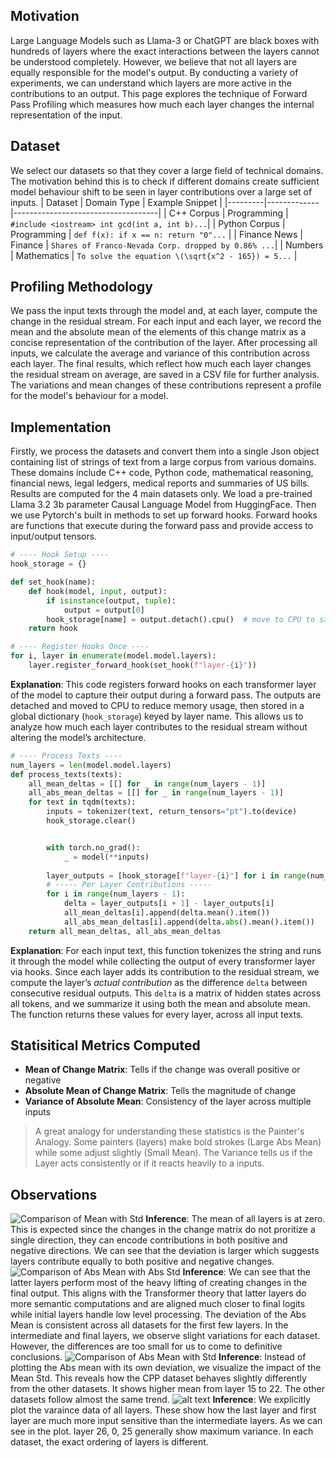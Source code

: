 ## Motivation
Large Language Models such as Llama-3 or ChatGPT are black boxes with hundreds of layers where the exact interactions between the layers cannot be understood completely. However, we believe that not all layers are equally responsible for the model's output. By conducting a variety of experiments, we can understand which layers are more active in the contributions to an output. This page explores the technique of Forward Pass Profiling which measures how much each layer changes the internal representation of the input. 
## Dataset
We select our datasets so that they cover a large field of technical domains. The motivation behind this is to check if different domains create sufficient model behaviour shift to be seen in layer contributions over a large set of inputs. 
| Dataset | Domain Type | Example Snippet                    |
|---------|-------------|------------------------------------|
| C++ Corpus | Programming | `#include <iostream> int gcd(int a, int b)...`|
| Python Corpus | Programming | `def f(x): if x == n: return "0"...` |
| Finance News | Finance | `Shares of Franco-Nevada Corp. dropped by 0.86% ...`|
| Numbers | Mathematics | `To solve the equation \(\sqrt{x^2 - 165}) = 5...` |
## Profiling Methodology
We pass the input texts through the model and, at each layer, compute the change in the residual stream. For each input and each layer, we record the mean and the absolute mean of the elements of this change matrix as a concise representation of the contribution of the layer. After processing all inputs, we calculate the average and variance of this contribution across each layer. The final results, which reflect how much each layer changes the residual stream on average, are saved in a CSV file for further analysis. The variations and mean changes of these contributions represent a profile for the model's behaviour for a model. 
## Implementation
Firstly, we process the datasets and convert them into a single Json object containing list of strings of text from a large corpus from various domains. These domains include C++ code, Python code, mathematical reasoning, financial news, legal ledgers, medical reports and summaries of US bills. Results are computed for the 4 main datasets only. 
We load a pre-trained Llama 3.2 3b parameter Causal Language Model from HuggingFace. Then we use Pytorch's built in methods to set up forward hooks. Forward hooks are functions that execute during the forward pass and provide access to input/output tensors.
```python
# ---- Hook Setup ----
hook_storage = {}

def set_hook(name):
    def hook(model, input, output):
        if isinstance(output, tuple):
            output = output[0]
        hook_storage[name] = output.detach().cpu()  # move to CPU to save VRAM
    return hook

# ---- Register Hooks Once ----
for i, layer in enumerate(model.model.layers):
    layer.register_forward_hook(set_hook(f"layer-{i}"))
```
**Explanation**: This code registers forward hooks on each transformer layer of the model to capture their output during a forward pass. The outputs are detached and moved to CPU to reduce memory usage, then stored in a global dictionary (`hook_storage`) keyed by layer name. This allows us to analyze how much each layer contributes to the residual stream without altering the model’s architecture.
```python
# ---- Process Texts ----
num_layers = len(model.model.layers)
def process_texts(texts):
    all_mean_deltas = [[] for _ in range(num_layers - 1)]
    all_abs_mean_deltas = [[] for _ in range(num_layers - 1)]
    for text in tqdm(texts):
        inputs = tokenizer(text, return_tensors="pt").to(device)
        hook_storage.clear()


        with torch.no_grad():
            _ = model(**inputs)
    
        layer_outputs = [hook_storage[f"layer-{i}"] for i in range(num_layers)]
        # ----- Per Layer Contributions ----- 
        for i in range(num_layers - 1):
            delta = layer_outputs[i + 1] - layer_outputs[i]
            all_mean_deltas[i].append(delta.mean().item())
            all_abs_mean_deltas[i].append(delta.abs().mean().item())
    return all_mean_deltas, all_abs_mean_deltas
```
**Explanation**: For each input text, this function tokenizes the string and runs it through the model while collecting the output of every transformer layer via hooks. Since each layer adds its contribution to the residual stream, we compute the layer’s *actual contribution* as the difference `delta` between consecutive residual outputs. This `delta` is a matrix of hidden states across all tokens, and we summarize it using both the mean and absolute mean. The function returns these values for every layer, across all input texts.


## Statisitical Metrics Computed
- **Mean of Change Matrix**: Tells if the change was overall positive or negative
- **Absolute Mean of Change Matrix**: Tells the magnitude of change 
- **Variance of Absolute Mean**: Consistency of the layer across multiple inputs
>A great analogy for understanding these statistics is the Painter's Analogy. Some painters (layers) make bold strokes (Large Abs Mean) while some adjust slightly (Small Mean). The Variance tells us if the Layer acts consistently or if it reacts heavily to a inputs. 

## Observations
![Comparison of Mean with Std](forward_pass_images/forward_pass_mean_std.png)
**Inference**: The mean of all layers is at zero. This is expected since the changes in the change matrix do not proritize a single direction, they can encode contributions in both positive and negative directions. We can see that the deviation is larger which suggests layers contribute equally to both positive and negative changes. 
![Comparison of Abs Mean with Abs Std](forward_pass_images/forward_pass_abs_mean_abs_std.png)
**Inference**: We can see that the latter layers perform most of the heavy lifting of creating changes in the final output. This aligns with the Transformer theory that latter layers do more semantic computations and are aligned much closer to final logits while initial layers handle low level processing. 
The deviation of the Abs Mean is consistent across all datasets for the first few layers. In the intermediate and final layers, we observe slight variations for each dataset. However, the differences are too small for us to come to definitive conclusions. 
![Comparison of Abs Mean with Std](forward_pass_images/foward_pass_abs_mean_std.png) 
**Inference**: Instead of plotting the Abs mean with its own deviation, we visualize the impact of the Mean Std. This reveals how the CPP dataset behaves slightly differently from the other datasets. It shows higher mean from layer 15 to 22. The other datasets follow almost the same trend. 
![alt text](forward_pass_images/forward_pass_layer_variance.png)
**Inference**: We explicitly plot the varaince data of all layers. These show how the last layer and first layer are much more input sensitive than the intermediate layers. As we can see in the plot. layer 26, 0, 25 generally show maximum variance. In each dataset, the exact ordering of layers is different. 